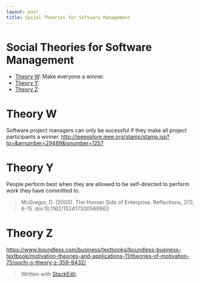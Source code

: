 ```yaml
---
layout: post
title: Social Theories for Software Management
---
```

Social Theories for Software Management
===

* [Theory W](#theory_w):  Make everyone a winner.
* [Theory Y](#theory_y):
* [Theory Z](#theory_z):

# <a name="theory_w">Theory W</a>
Software project managers can only be sucessful if they make all project participants a winner. http://ieeexplore.ieee.org/stamp/stamp.jsp?tp=&arnumber=29489&isnumber=1257
# <a name="theory_y">Theory Y</a>
People perform best when they are allowed to be self-directed to perform work they have committed to.
> McGregor, D. (2000). The Human Side of Enterprise. Reflections, 2(1), 6-15. doi:10.1162/152417300569962

# <a name="theory_z">Theory Z</a>
https://www.boundless.com/business/textbooks/boundless-business-textbook/motivation-theories-and-applications-11/theories-of-motivation-75/ouchi-s-theory-z-359-8432/

> Written with [StackEdit](https://stackedit.io/).
